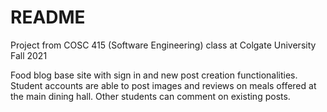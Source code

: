 # README

Project from COSC 415 (Software Engineering) class at Colgate University
Fall 2021

Food blog base site with sign in and new post creation functionalities. Student accounts are able to post images and reviews on meals offered at the main dining hall. Other students can comment on existing posts.
